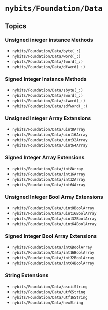 #  ``nybits/Foundation/Data``

## Topics

### Unsigned Integer Instance Methods
- ``nybits/Foundation/Data/byte(_:)``
- ``nybits/Foundation/Data/word(_:)``
- ``nybits/Foundation/Data/fword(_:)``
- ``nybits/Foundation/Data/dfword(_:)``

### Signed Integer Instance Methods
- ``nybits/Foundation/Data/sbyte(_:)``
- ``nybits/Foundation/Data/sword(_:)``
- ``nybits/Foundation/Data/sfword(_:)``
- ``nybits/Foundation/Data/sdfword(_:)``

### Unsigned Integer Array Extensions
- ``nybits/Foundation/Data/uint8Array``
- ``nybits/Foundation/Data/uint16Array``
- ``nybits/Foundation/Data/uint32Array``
- ``nybits/Foundation/Data/uint64Array``

### Signed Integer Array Extensions
- ``nybits/Foundation/Data/int8Array``
- ``nybits/Foundation/Data/int16Array``
- ``nybits/Foundation/Data/int32Array``
- ``nybits/Foundation/Data/int64Array``

### Unsigned Integer Bool Array Extensions
- ``nybits/Foundation/Data/uint8BoolArray``
- ``nybits/Foundation/Data/uint16BoolArray``
- ``nybits/Foundation/Data/uint32BoolArray``
- ``nybits/Foundation/Data/uint64BoolArray``

### Signed Integer Bool Array Extensions
- ``nybits/Foundation/Data/int8BoolArray``
- ``nybits/Foundation/Data/int16BoolArray``
- ``nybits/Foundation/Data/int32BoolArray``
- ``nybits/Foundation/Data/int64BoolArray``

### String Extensions
- ``nybits/Foundation/Data/asciiString``
- ``nybits/Foundation/Data/utf8String``
- ``nybits/Foundation/Data/utf16String``
- ``nybits/Foundation/Data/hexString``
